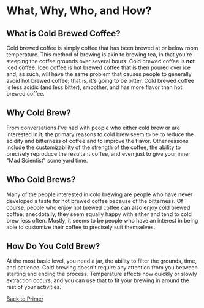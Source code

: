 # What, Why, Who, and How?

## What is Cold Brewed Coffee?
Cold brewed coffee is simply coffee that has been brewed at or below room temperature. This method of brewing is akin to brewing tea, in that you're steeping the coffee grounds over several hours. Cold brewed coffee is **not** iced coffee. Iced coffee is hot brewed coffee that is then poured over ice and, as such, will have the same problem that causes people to generally avoid hot brewed coffee; that is, it's going to be bitter. Cold brewed coffee is less acidic (and less bitter), smoother, and has more flavor than hot brewed coffee.

## Why Cold Brew?
From conversations I've had with people who either cold brew or are interested in it, the primary reasons to cold brew seem to be to reduce the acidity and bitterness of coffee and to improve the flavor. Other reasons include the customizability of the strength of the coffee, the ability to precisely reproduce the resultant coffee, and even just to give your inner "Mad Scientist" some yard time.

## Who Cold Brews?
Many of the people interested in cold brewing are people who have never developed a taste for hot brewed coffee because of the bitterness. Of course, people who enjoy hot brewed coffee can also enjoy cold brewed coffee; anecdotally, they seem equally happy with either and tend to cold brew less often. Mostly, it seems to be people who have an interest in being able to customize their coffee to precisely suit themselves.

## How Do You Cold Brew?
At the most basic level, you need a jar, the ability to filter the grounds, time, and patience. Cold brewing doesn't require any attention from you between starting and ending the process. Temperature affects how quickly or slowly extraction occurs, and you can use that to fit your brewing in around the rest of your activities.

[Back to Primer](https://github.umn.edu/cdsmith/cold-brew-coffee/blob/master/primer/README.md)
